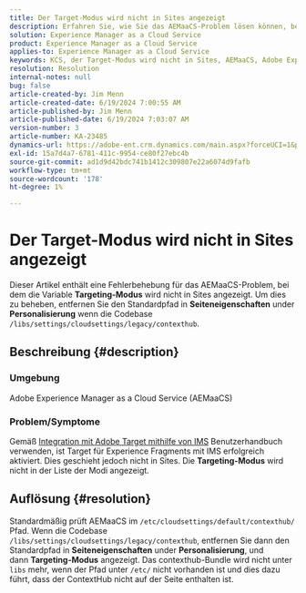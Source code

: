 ```yaml
---
title: Der Target-Modus wird nicht in Sites angezeigt
description: Erfahren Sie, wie Sie das AEMaaCS-Problem lösen können, bei dem der Target-Modus nicht auf Sites angezeigt wird.
solution: Experience Manager as a Cloud Service
product: Experience Manager as a Cloud Service
applies-to: Experience Manager as a Cloud Service
keywords: KCS, der Target-Modus wird nicht in Sites, AEMaaCS, Adobe Experience Manager as a Cloud Service angezeigt
resolution: Resolution
internal-notes: null
bug: false
article-created-by: Jim Menn
article-created-date: 6/19/2024 7:00:55 AM
article-published-by: Jim Menn
article-published-date: 6/19/2024 7:03:07 AM
version-number: 3
article-number: KA-23485
dynamics-url: https://adobe-ent.crm.dynamics.com/main.aspx?forceUCI=1&pagetype=entityrecord&etn=knowledgearticle&id=7bf868ab-092e-ef11-840a-000d3a5a67ba
exl-id: 15a7d4a7-6781-411c-9954-ce80f27ebc4b
source-git-commit: ad1d9d42bdc741b1412c309807e22a6074d9fafb
workflow-type: tm+mt
source-wordcount: '178'
ht-degree: 1%

---
```


# Der Target-Modus wird nicht in Sites angezeigt


Dieser Artikel enthält eine Fehlerbehebung für das AEMaaCS-Problem, bei dem die Variable <b>Targeting-Modus</b> wird nicht in Sites angezeigt. Um dies zu beheben, entfernen Sie den Standardpfad in <b>Seiteneigenschaften</b> under <b>Personalisierung</b> wenn die Codebase `/libs/settings/cloudsettings/legacy/contexthub`.

## Beschreibung {#description}


### Umgebung

Adobe Experience Manager as a Cloud Service (AEMaaCS)

### Problem/Symptome

Gemäß [Integration mit Adobe Target mithilfe von IMS](https://experienceleague.adobe.com/docs/experience-manager-65/content/sites/administering/integration/integration-target-ims.html) Benutzerhandbuch verwenden, ist Target für Experience Fragments mit IMS erfolgreich aktiviert. Dies geschieht jedoch nicht in Sites. Die <b>Targeting-Modus</b> wird nicht in der Liste der Modi angezeigt.


## Auflösung {#resolution}


Standardmäßig prüft AEMaaCS im `/etc/cloudsettings/default/contexthub/` Pfad. Wenn die Codebase `/libs/settings/cloudsettings/legacy/contexthub`, entfernen Sie dann den Standardpfad in <b>Seiteneigenschaften</b> under <b>Personalisierung</b>, und dann <b>Targeting-Modus</b> angezeigt. Das contexthub-Bundle wird nicht unter `libs` mehr, wenn der Pfad unter `/etc/` nicht vorhanden ist und dies dazu führt, dass der ContextHub nicht auf der Seite enthalten ist.
